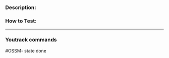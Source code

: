 ### Description:

[//]: # (Describe your changes in detail here.)

### How to Test:

[//]: # (List the steps needed to test this PR here.)

---

### Youtrack commands

[//]: # (Add the ticket number below to move this ticket to "done" on merge)
[//]: # (Youtrack commands must be the last thing in the PR description)

#OSSM-<ticket number> state done
